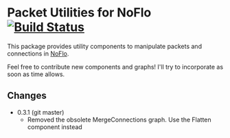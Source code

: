 Packet Utilities for NoFlo [![Build Status](https://secure.travis-ci.org/noflo/noflo-packets.png?branch=master)](https://travis-ci.org/noflo/noflo-packets)
===============================

This package provides utility components to manipulate packets and
connections in [NoFlo](http://noflojs.org/).

Feel free to contribute new components and graphs! I'll try to
incorporate as soon as time allows.

## Changes

* 0.3.1 (git master)
  - Removed the obsolete MergeConnections graph. Use the Flatten component instead
